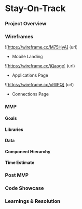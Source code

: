 # Stay-On-Track
### Project Overview
### Wireframes

![https://wireframe.cc/M75HyA] (url)

- Mobile Landing

![https://wireframe.cc/jQaoge] (url)

- Applications Page

![https://wireframe.cc/xRllPQ] (url)

- Connections Page
### MVP
#### Goals
#### Libraries
#### Data 
#### Component Hierarchy 
#### Time Estimate
### Post MVP
### Code Showcase
### Learnings & Resolution
